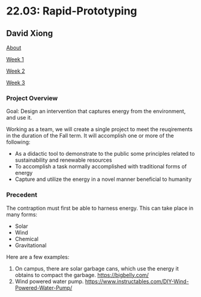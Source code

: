 # 22.03: Rapid-Prototyping
## David Xiong

[About](https://dtxiong.github.io/rapid-prototyping/about)

[Week 1](https://dtxiong.github.io/rapid-prototyping/week1)

[Week 2](https://dtxiong.github.io/rapid-prototyping/week2)

[Week 3](https://dtxiong.github.io/rapid-prototyping/week3)

### Project Overview

Goal: Design an intervention that captures energy from the environment, and use it.

Working as a team, we will create a single project to meet the reuqirements in the duration of the Fall term. 
It will accomplish one or more of the following:
- As a didactic tool to demonstrate to the public some principles related to sustainability and renewable resources
- To accomplish a task normally accomplished with traditional forms of energy
- Capture and utilize the energy in a novel manner beneficial to humanity

### Precedent 

The contraption must first be able to harness energy. This can take place in many forms:
- Solar
- Wind
- Chemical
- Gravitational

Here are a few examples:
1. On campus, there are solar garbage cans, which use the energy it obtains to compact the garbage. https://bigbelly.com/
2. Wind powered water pump. https://www.instructables.com/DIY-Wind-Powered-Water-Pump/


